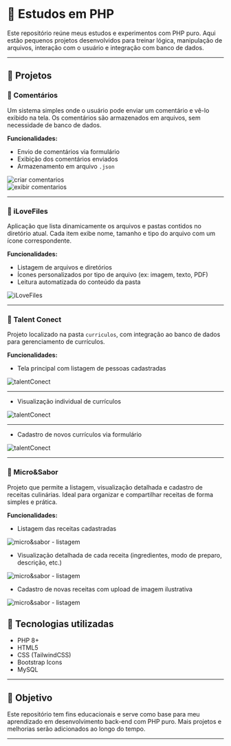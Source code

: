 # 🐘 Estudos em PHP

Este repositório reúne meus estudos e experimentos com PHP puro. Aqui estão pequenos projetos desenvolvidos para treinar lógica, manipulação de arquivos, interação com o usuário e integração com banco de dados.

---

## 📂 Projetos

### 📝 Comentários
Um sistema simples onde o usuário pode enviar um comentário e vê-lo exibido na tela. Os comentários são armazenados em arquivos, sem necessidade de banco de dados.

**Funcionalidades:**
- Envio de comentários via formulário  
- Exibição dos comentários enviados  
- Armazenamento em arquivo `.json`

![criar comentarios](assets/preview/criarComentario.png)  
![exibir comentarios](assets/preview/exibirComentarios.png)

---

### 💜 iLoveFiles
Aplicação que lista dinamicamente os arquivos e pastas contidos no diretório atual. Cada item exibe nome, tamanho e tipo do arquivo com um ícone correspondente.

**Funcionalidades:**
- Listagem de arquivos e diretórios  
- Ícones personalizados por tipo de arquivo (ex: imagem, texto, PDF)  
- Leitura automatizada do conteúdo da pasta

![iLoveFiles](assets/preview/iLoveFiles.png)

---

### 🧠 Talent Conect
Projeto localizado na pasta `curriculos`, com integração ao banco de dados para gerenciamento de currículos.

**Funcionalidades:**
- Tela principal com listagem de pessoas cadastradas
  
![talentConect](assets/preview/curriculosMainPage.png)

--- 
- Visualização individual de currículos

![talentConect](assets/preview/visualizarCurriculos.png)

---
- Cadastro de novos currículos via formulário

![talentConect](assets/preview/curriculosCadastro.png)

---

### 🍰 Micro&Sabor  
Projeto que permite a listagem, visualização detalhada e cadastro de receitas culinárias. Ideal para organizar e compartilhar receitas de forma simples e prática.

**Funcionalidades:**  
- Listagem das receitas cadastradas
  
![micro&sabor - listagem](assets/preview/listagemDeReceitas.png)  

- Visualização detalhada de cada receita (ingredientes, modo de preparo, descrição, etc.)
  
![micro&sabor - listagem](assets/preview/visualizarReceitas.png)

- Cadastro de novas receitas com upload de imagem ilustrativa  

![micro&sabor - listagem](assets/preview/novaReceita.png)  


## 🚀 Tecnologias utilizadas

- PHP 8+  
- HTML5  
- CSS (TailwindCSS)  
- Bootstrap Icons  
- MySQL

---

## 📌 Objetivo

Este repositório tem fins educacionais e serve como base para meu aprendizado em desenvolvimento back-end com PHP puro. Mais projetos e melhorias serão adicionados ao longo do tempo.

---
